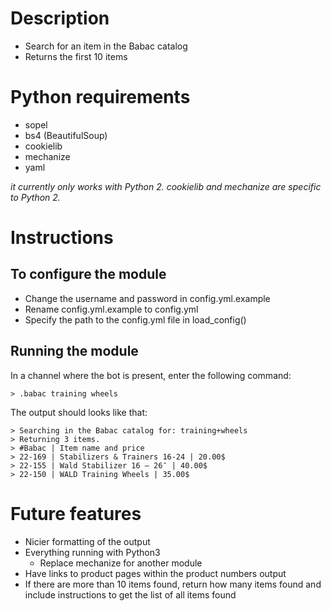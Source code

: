 # Description

- Search for an item in the Babac catalog
- Returns the first 10 items

# Python requirements

- sopel
- bs4 (BeautifulSoup)
- cookielib
- mechanize
- yaml

*it currently only works with Python 2. cookielib and mechanize are specific to Python 2.*

# Instructions

## To configure the module

- Change the username and password in config.yml.example
- Rename config.yml.example to config.yml
- Specify the path to the config.yml file in load_config()

## Running the module

In a channel where the bot is present, enter the following command:

```
> .babac training wheels
```

The output should looks like that:

```
> Searching in the Babac catalog for: training+wheels
> Returning 3 items.
> #Babac | Item name and price
> 22-169 | Stabilizers & Trainers 16-24 | 20.00$
> 22-155 | Wald Stabilizer 16 – 26″ | 40.00$
> 22-150 | WALD Training Wheels | 35.00$
```

# Future features

- Nicier formatting of the output
- Everything running with Python3
  * Replace mechanize for another module
- Have links to product pages within the product numbers output
- If there are more than 10 items found, return how many items found and include instructions to get the list of all items found
